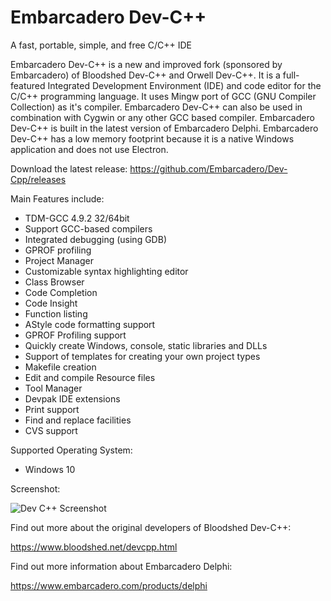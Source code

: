 # Embarcadero Dev-C++
A fast, portable, simple, and free C/C++ IDE

Embarcadero Dev-C++ is a new and improved fork (sponsored by Embarcadero) of Bloodshed Dev-C++ and Orwell Dev-C++. It is a full-featured Integrated Development Environment (IDE) and code editor for the C/C++ programming language. It uses Mingw port of GCC (GNU Compiler Collection) as it's compiler. Embarcadero Dev-C++ can also be used in combination with Cygwin or any other GCC based compiler. Embarcadero Dev-C++ is built in the latest version of Embarcadero Delphi. Embarcadero Dev-C++ has a low memory footprint because it is a native Windows application and does not use Electron.

Download the latest release:
https://github.com/Embarcadero/Dev-Cpp/releases

Main Features include:

- TDM-GCC 4.9.2 32/64bit
- Support GCC-based compilers
- Integrated debugging (using GDB)
- GPROF profiling
- Project Manager
- Customizable syntax highlighting editor
- Class Browser
- Code Completion
- Code Insight
- Function listing
- AStyle code formatting support
- GPROF Profiling support
- Quickly create Windows, console, static libraries and DLLs
- Support of templates for creating your own project types
- Makefile creation
- Edit and compile Resource files
- Tool Manager
- Devpak IDE extensions
- Print support
- Find and replace facilities
- CVS support

Supported Operating System:

- Windows 10

Screenshot:

![Dev C++ Screenshot](https://raw.githubusercontent.com/Embarcadero/Dev-Cpp/master/Source/Images/screenshot800x600.png)

Find out more about the original developers of Bloodshed Dev-C++:

https://www.bloodshed.net/devcpp.html

Find out more information about Embarcadero Delphi:

https://www.embarcadero.com/products/delphi
